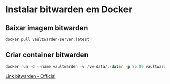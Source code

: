 
# Instalar bitwarden em Docker

## Baixar imagem bitwarden
```powershell
docker pull vaultwarden/server:latest
```

## Criar container bitwarden
```powershell
docker run -d --name vaultwarden -v /vw-data/:/data/ -p 85:80 vaultwarden/server:latest
```

[Link bitwarden - Official](https://hub.docker.com/r/vaultwarden/server)